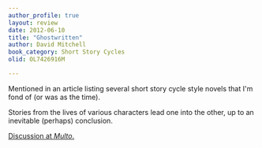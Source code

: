 ```yaml
---
author_profile: true
layout: review
date: 2012-06-10
title: "Ghostwritten"
author: David Mitchell
book_category: Short Story Cycles
olid: OL7426916M

---
```

Mentioned in an article listing several short story cycle style novels that I'm fond of (or was as the time).

Stories from the lives of various characters lead one into the other, up to an inevitable
(perhaps) conclusion. 

[Discussion at *Multo*.](https://multoghost.wordpress.com/2012/06/10/stories-for-the-short-attention-span/)